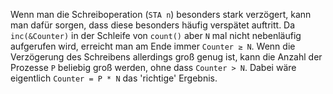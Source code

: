 Wenn man die Schreiboperation (`STA n`) besonders stark verzögert, kann man dafür sorgen, dass diese besonders häufig verspätet auftritt. Da `inc(&Counter)` in der Schleife von `count()` aber `N` mal nicht nebenläufig aufgerufen wird, erreicht man am Ende immer `Counter ≥ N`. Wenn die Verzögerung des Schreibens allerdings groß genug ist, kann die Anzahl der Prozesse `P` beliebig groß werden, ohne dass `Counter > N`. Dabei wäre eigentlich `Counter = P * N` das 'richtige' Ergebnis.